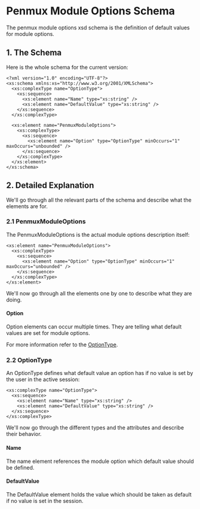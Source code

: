 # Penmux Module Options Schema

The penmux module options xsd schema is the definition of default values for module options.

## 1. The Schema

Here is the whole schema for the current version:

```
<?xml version="1.0" encoding="UTF-8"?>
<xs:schema xmlns:xs="http://www.w3.org/2001/XMLSchema">
  <xs:complexType name="OptionType">
    <xs:sequence>
      <xs:element name="Name" type="xs:string" />
      <xs:element name="DefaultValue" type="xs:string" />
    </xs:sequence>
  </xs:complexType>

  <xs:element name="PenmuxModuleOptions">
    <xs:complexType>
      <xs:sequence>
        <xs:element name="Option" type="OptionType" minOccurs="1" maxOccurs="unbounded" />
      </xs:sequence>
    </xs:complexType>
  </xs:element>
</xs:schema>
```

## 2. Detailed Explanation

We'll go through all the relevant parts of the schema and describe what the elements are for.

### 2.1 PenmuxModuleOptions

The PenmuxModuleOptions is the actual module options description itself:
```
<xs:element name="PenmuxModuleOptions">
  <xs:complexType>
    <xs:sequence>
      <xs:element name="Option" type="OptionType" minOccurs="1" maxOccurs="unbounded" />
    </xs:sequence>
  </xs:complexType>
</xs:element>
```

We'll now go through all the elements one by one to describe what they are doing.

#### Option

Option elements can occur multiple times. They are telling what default values are set for module options.

For more information refer to the [OptionType](#optiontype).

### <a name="optiontype"></a>2.2 OptionType

An OptionType defines what default value an option has if no value is set by the user in the active session:
```
<xs:complexType name="OptionType">
  <xs:sequence>
    <xs:element name="Name" type="xs:string" />
    <xs:element name="DefaultValue" type="xs:string" />
  </xs:sequence>
</xs:complexType>
```

We'll now go through the different types and the attributes and describe their behavior.

#### Name

The name element references the module option which default value should be defined.

#### DefaultValue

The DefaultValue element holds the value which should be taken as default if no value is set in the session.
